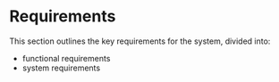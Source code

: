 # Requirements

This section outlines the key requirements for the system, divided into:

- functional requirements
- system requirements
